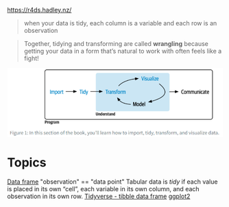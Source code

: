 https://r4ds.hadley.nz/

>when your data is tidy, each column is a variable and each row is an observation

>Together, tidying and transforming are called **wrangling** because getting your data in a form that’s natural to work with often feels like a fight!

![](_attachments/Pasted%20image%2020240310224342.png)

# Topics
[Data frame](Data%20frame.md)
"observation" == "data point"
Tabular data is _tidy_ if each value is placed in its own “cell”, each variable in its own column, and each observation in its own row.
[Tidyverse - tibble data frame](Tidyverse%20-%20tibble%20data%20frame.md)
[ggplot2](ggplot2.md)

